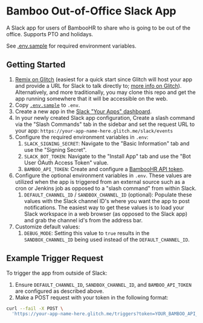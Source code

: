 # Bamboo Out-of-Office Slack App

A Slack app for users of BambooHR to share who is going to be out of the office. Supports PTO and holidays.

See [.env.sample](.env.sample) for required environment variables.

## Getting Started

1. [Remix on Glitch](https://glitch.com/edit/#!/remix/bamboo-outofoffice-slack) (easiest
   for a quick start since Glitch will host your app and provide a URL for
   Slack to talk directly to; [more info on Glitch](https://glitch.com/about)).
   Alternatively, and more traditionally, you may clone this repo and get the app
   running somewhere that it will be accessible on the web.
1. Copy [`.env.sample`](.env.sample) to `.env`.
1. Create a new app in the [Slack "Your Apps"
   dashboard](https://api.slack.com/apps).
1. In your newly created Slack app configuration, Create a slash command via the
   "Slash Commands" tab in the sidebar and set the request URL to your app:
   `https://your-app-name-here.glitch.me/slack/events`
1. Configure the required environment variables in `.env`:
   1. `SLACK_SIGNING_SECRET`: Navigate to the "Basic Information" tab and use
      the "Signing Secret".
   1. `SLACK_BOT_TOKEN`: Navigate to the "Install App" tab and use the "Bot
      User OAuth Access Token" value.
   1. `BAMBOO_API_TOKEN`: Create and configure a [BambooHR API
      token](https://documentation.bamboohr.com/docs/getting-started).
1. Configure the optional environment variables in `.env`. These values are
   utilized when the app is triggered from an external source such as a cron or
   Jenkins job as opposed to a "slash command" from within Slack.
   1. `DEFAULT_CHANNEL_ID` / `SANDBOX_CHANNEL_ID` (optional): Populate these
      values with the Slack channel ID's where you want the app to post
      notifications. The easiest way to get these values is to load your Slack
      workspace in a web browser (as opposed to the Slack app) and grab the
      channel id's from the address bar.
1. Customize default values:
   1. `DEBUG_MODE`: Setting this value to `true` results in the
      `SANDBOX_CHANNEL_ID` being used instead of the `DEFAULT_CHANNEL_ID`.

## Example Trigger Request

To trigger the app from outside of Slack:

1. Ensure `DEFAULT_CHANNEL_ID`, `SANDBOX_CHANNEL_ID`, and `BAMBOO_API_TOKEN` are
   configured as described above.
1. Make a POST request with your token in the following format:

```bash
curl --fail -X POST \
  'https://your-app-name-here.glitch.me/triggers?token=YOUR_BAMBOO_API_TOKEN_HERE'
```
